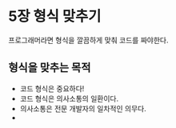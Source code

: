 # 5장 형식 맞추기

프로그래머라면 형식을 깔끔하게 맞춰 코드를 짜야한다.  

## 형식을 맞추는 목적

- 코드 형식은 중요하다! 
- 코드 형식은 의사소통의 일환이다. 
- 의사소통은 전문 개발자의 일차적인 의무다. 
- 
